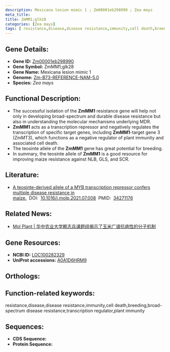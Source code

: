 ```yaml
---
description: Mexicana lesion mimic 1 ; Zm00001eb298990 ; Zea mays
meta_title:
title: ZmMM1;glk28
categories: [Zea mays]
tags: [ resistance,disease,disease resistance,immunity,cell death,breeding,broad-spectrum disease resistance,transcription regulator,plant immunity ]
---
```


## Gene Details:
- **Gene ID:**	[Zm00001eb298990]()
- **Gene Symbol:** ZmMM1;glk28
- **Gene Name:** Mexicana lesion mimic 1
- **Genome:** [Zm-B73-REFERENCE-NAM-5.0]()
- **Species:** *Zea mays*

## Functional Description:
   - The successful isolation of the **ZmMM1** resistance gene will help not only in developing broad-spectrum and durable disease resistance but also in understanding the molecular mechanisms underlying MDR.
   - **ZmMM1** acts as a transcription repressor and negatively regulates the transcription of specific target genes, including **ZmMM1**-target gene 3 (ZmMT3), which functions as a negative regulator of plant immunity and associated cell death.
   - The teosinte allele of the **ZmMM1** gene has great potential for breeding.
   - In summary, the teosinte allele of **ZmMM1** is a good resource for improving maize resistance against NLB, GLS, and SCR.

## Literature:
   - [A teosinte-derived allele of a MYB transcription repressor confers multiple disease resistance in maize.]( https://www.sciencedirect.com/science/article/pii/S1674205221002744?via%3Dihub#bib3)&nbsp;&nbsp;DOI:&nbsp;&nbsp;[10.1016/j.molp.2021.07.008](https://www.sciencedirect.com/science/article/pii/S1674205221002744?via%3Dihub#bib3)&nbsp;&nbsp;PMID:&nbsp;&nbsp;[34271176](https://pubmed.ncbi.nlm.nih.gov/34271176/)

## Related News:
   - [Mol Plant | 华中农业大学赖志兵课题组揭示了玉米广谱抗病性的分子机制](https://mp.weixin.qq.com/s?__biz=Mzg3MDEwNDEyMg==&mid=2247513887&idx=4&sn=d8ba124a3dae581edf7b8670bb52d01b&chksm=ce901a4af9e7935c62ec0ad6c40db36021b4bcdebfef543918a1a77646c64eff73ae9bd470bd&scene=27#wechat_redirect)

## Gene Resources:
- **NCBI ID:** [LOC100282329](https://www.ncbi.nlm.nih.gov/gene/?term=LOC100282329)
- **UniProt accessions:** [A0A1D6HRM9](https://www.uniprot.org/uniprotkb/A0A1D6HRM9/entry)

## Orthologs:

## Function-related keywords:
resistance,disease,disease resistance,immunity,cell death,breeding,broad-spectrum disease resistance,transcription regulator,plant immunity

## Sequences:
- **CDS Sequence:**
- **Protein Sequence:**
